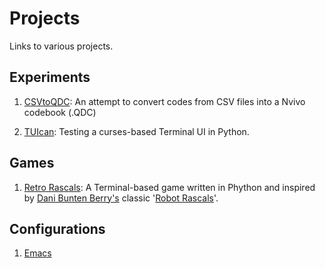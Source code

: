 
# Projects

Links to various projects.


## Experiments

1. [CSVtoQDC](https://github.com/REPPL/CSVtoQDC): An attempt to convert codes from CSV files into a Nvivo codebook (.QDC)

1. [TUIcan](https://github.com/REPPL/TUIcan): Testing a curses-based Terminal UI in Python.


## Games

1. [Retro Rascals](https://github.com/REPPL/Retro-Rascals-Game): A Terminal-based game written in Phython and inspired by [Dani Bunten Berry's](https://en.wikipedia.org/wiki/Danielle_Bunten_Berry) classic '[Robot Rascals](https://en.wikipedia.org/wiki/Robot_Rascals)'.


## Configurations

1. [Emacs](https://github.com/REPPL/emacs.d)


